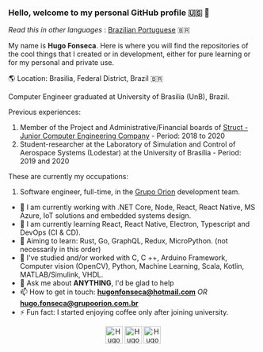### Hello, welcome to my personal GitHub profile :us: :wave:

_Read this in other languages_ : [Brazilian Portuguese](https://github.com/Hugo-NF/Hugo-NF/blob/master/README.md) :brazil:

My name is **Hugo Fonseca**. Here is where you will find the repositories of the cool things that I created or in development, either for pure learning or for my personal and private use.

:earth_americas: Location: Brasilia, Federal District, Brazil :brazil:

Computer Engineer graduated at University of Brasilia (UnB), Brazil.

Previous experiences:
1. Member of the Project and Administrative/Financial boards of ​​[Struct - Junior Computer Engineering Company](https://www.linkedin.com/company/struct-ej/) - Period: 2018 to 2020
2. Student-researcher at the Laboratory of Simulation and Control of Aerospace Systems (Lodestar) at the University of Brasília - Period: 2019 and 2020

These are currently my occupations:
1. Software engineer, full-time, in the [Grupo Orion](https://www.linkedin.com/company/grupo-orion/) development team.

- 🔭 I am currently working with .NET Core, Node, React, React Native, MS Azure, IoT solutions and embedded systems design.
- 🌱 I am currently learning React, React Native, Electron, Typescript and DevOps (CI & CD).
- :dart: Aiming to learn: Rust, Go, GraphQL, Redux, MicroPython. (not necessarily in this order)
- :paperclip: I've studied and/or worked with C, C ++, Arduino Framework, Computer vision (OpenCV), Python, Machine Learning, Scala, Kotlin, MATLAB/Simulink, VHDL.
- 💬 Ask me about **ANYTHING**, I'd be glad to help
- 📫 How to get in touch: **hugonfonseca@hotmail.com** _OR_ **hugo.fonseca@grupoorion.com.br**
- ⚡ Fun fact: I started enjoying coffee only after joining university.

<p align="center">
    <a href="https://www.linkedin.com/in/hugo-fonseca-723a41184/" target="blank"><img align="center" src="https://cdn.jsdelivr.net/npm/simple-icons@3.0.1/icons/linkedin.svg" alt="Hugo-NF" height="35" width="35" /></a>
    <a href="https://www.instagram.com/huggofonseca/" target="blank"><img align="center" src="https://cdn.jsdelivr.net/npm/simple-icons@3.0.1/icons/instagram.svg" alt="Hugo-NF" height="35" width="35" /></a>
    <a href="https://hugo-nf.github.io" target="blank"><img align="center" src="https://cdn.jsdelivr.net/npm/simple-icons@3.0.1/icons/github.svg" alt="Hugo-NF" height="35" width="35" /></a>
</p>
